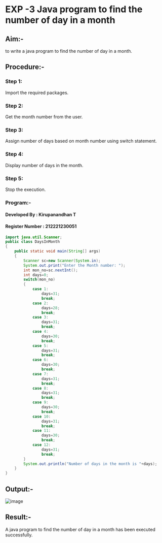 # EXP -3 Java program to find the number of day in a month
## Aim:-
to write a java program to find the number of day in a month.

## Procedure:-
### Step 1:
Import the required packages.

### Step 2:
Get the month number from the user.

### Step 3:
Assign number of days based on month number using switch statement.

### Step 4:
Display number of days in the month.

### Step 5:
Stop the execution.

### Program:-
#### Developed By : Kirupanandhan T
#### Register Number : 212221230051
```java
import java.util.Scanner;
public class DaysInMonth
{
    public static void main(String[] args)
    {
        Scanner sc=new Scanner(System.in);
        System.out.print("Enter the Month number: ");
        int mon_no=sc.nextInt();
        int days=0;
        switch(mon_no)
        {
            case 1:
                days=31;
                break;
            case 2:
                days=28;
                break;
            case 3:
                days=31;
                break;
            case 4:
                days=30;
                break;
            case 5:
                days=31;
                break;
            case 6:
                days=30;
                break;
            case 7:
                days=31;
                break;
            case 8:
                days=31;
                break;
            case 9:
                days=30;
                break;
            case 10:
                days=31;
                break;
            case 11:
                days=30;
                break;
            case 12:
                days=31;
                break;
        }
        System.out.println("Number of days in the month is "+days);
    }
}
```
## Output:-
![image](https://github.com/Kirupanandhan/Java-program-to-fins-the-number-of-day-in-a-month/assets/94386222/9c6b968f-ded0-4ef5-b7a7-9234df789f1c)

## Result:-
A java program to find the number of day in a month has been executed successfully.
